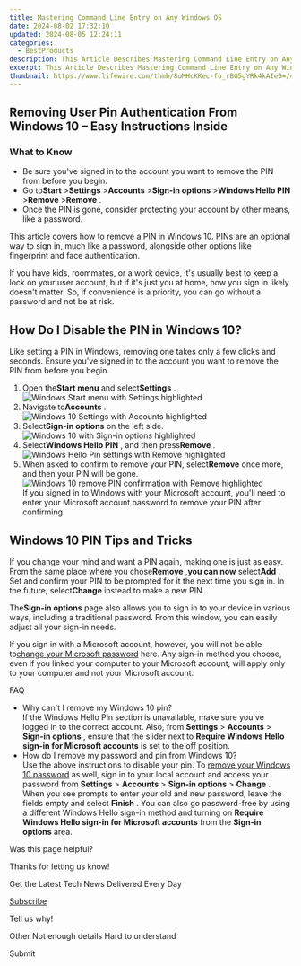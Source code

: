 ```yaml
---
title: Mastering Command Line Entry on Any Windows OS
date: 2024-08-02 17:32:10
updated: 2024-08-05 12:24:11
categories:
  - BestProducts
description: This Article Describes Mastering Command Line Entry on Any Windows OS
excerpt: This Article Describes Mastering Command Line Entry on Any Windows OS
thumbnail: https://www.lifewire.com/thmb/8oMHcKKec-fo_rBG5gYRk4kAIe0=/400x300/filters:no_upscale():max_bytes(150000):strip_icc():format(webp)/005_how-to-open-command-prompt-2618089-5c646b8bc9e77c00010a5064.jpg
---
```


## Removing User Pin Authentication From Windows 10 – Easy Instructions Inside
### What to Know

* Be sure you've signed in to the account you want to remove the PIN from before you begin.
* Go to**Start** \>**Settings** \>**Accounts** \>**Sign-in options** \>**Windows Hello PIN** \>**Remove** \>**Remove** .
* Once the PIN is gone, consider protecting your account by other means, like a password.

 This article covers how to remove a PIN in Windows 10\. PINs are an optional way to sign in, much like a password, alongside other options like fingerprint and face authentication.

 If you have kids, roommates, or a work device, it's usually best to keep a lock on your user account, but if it's just you at home, how you sign in likely doesn't matter. So, if convenience is a priority, you can go without a password and not be at risk.

## How Do I Disable the PIN in Windows 10?

 Like setting a PIN in Windows, removing one takes only a few clicks and seconds. Ensure you've signed in to the account you want to remove the PIN from before you begin.

1. Open the**Start menu** and select**Settings** .  
![Windows Start menu with Settings highlighted](https://www.lifewire.com/thmb/Xh323qeKgfTT7cDK7p2Ui2ux_Ag=/1500x0/filters:no_upscale():max_bytes(150000):strip_icc():format(webp)/Settings-b9a2a9d31e8548659b1219cae32012ae.jpg)
2. Navigate to**Accounts** .  
![Windows 10 Settings with Accounts highlighted](https://www.lifewire.com/thmb/vpsWFRAd7gB_e4Zkj-FgqKx7KBw=/1500x0/filters:no_upscale():max_bytes(150000):strip_icc():format(webp)/Accounts-511820ef10754bcbaca751b5eb70fec4.jpg)
3. Select**Sign-in options** on the left side.  
![Windows 10 with Sign-in options highlighted](https://www.lifewire.com/thmb/jDsnWitS8GNFUdRNA0osEGYtesI=/1500x0/filters:no_upscale():max_bytes(150000):strip_icc():format(webp)/Sign-inoptions-2f83a29036b64d6593277d28ed806539.jpg)
4. Select**Windows Hello PIN** , and then press**Remove** .  
![Windows Hello Pin settings with Remove highlighted](https://www.lifewire.com/thmb/KHHk-iH0M4X5ZC54CXHzsFVBWSw=/1500x0/filters:no_upscale():max_bytes(150000):strip_icc():format(webp)/Remove-3cfbe86970974b50b3d81675d133fb41.jpg)
5. When asked to confirm to remove your PIN, select**Remove** once more, and then your PIN will be gone.  
![Windows 10 remove PIN confirmation with Remove highlighted](https://www.lifewire.com/thmb/peU3MzjEzUzSP4Xgj8-CByqsmso=/1500x0/filters:no_upscale():max_bytes(150000):strip_icc():format(webp)/Removetoconfirm-453f94caf8cc4385ad2cc8ccb73f0762.jpg)  
 If you signed in to Windows with your Microsoft account, you'll need to enter your Microsoft account password to remove your PIN after confirming.

## Windows 10 PIN Tips and Tricks

 If you change your mind and want a PIN again, making one is just as easy. From the same place where you chose**Remove** ,**you can now** select**Add** . Set and confirm your PIN to be prompted for it the next time you sign in. In the future, select**Change** instead to make a new PIN.

 The**Sign-in options** page also allows you to sign in to your device in various ways, including a traditional password. From this window, you can easily adjust all your sign-in needs.

 If you sign in with a Microsoft account, however, you will not be able to[change your Microsoft password](https://www.lifewire.com/how-to-reset-your-microsoft-account-password-2624953) here. Any sign-in method you choose, even if you linked your computer to your Microsoft account, will apply only to your computer and not your Microsoft account.

 FAQ

* Why can't I remove my Windows 10 pin?  
 If the Windows Hello Pin section is unavailable, make sure you've logged in to the correct account. Also, from **Settings** \> **Accounts** \> **Sign-in options** , ensure that the slider next to   **Require Windows Hello sign-in for Microsoft accounts** is set to the off position.
* How do I remove my password and pin from Windows 10?  
 Use the above instructions to disable your pin. To [remove your Windows 10 password](https://www.lifewire.com/how-to-remove-windows-password-2626083) as well, sign in to your local account and access your password from **Settings** \> **Accounts** \> **Sign-in options** \> **Change** . When you see prompts to enter your old and new password, leave the fields empty and select **Finish** . You can also go password-free by using a different Windows Hello sign-in method and turning on   **Require Windows Hello sign-in for Microsoft accounts**  from the **Sign-in options** area.

Was this page helpful?

Thanks for letting us know!

 Get the Latest Tech News Delivered Every Day

[Subscribe](https://www.lifewire.com/#)

Tell us why!

 Other  Not enough details  Hard to understand

 Submit

<ins class="adsbygoogle"
     style="display:block"
     data-ad-format="autorelaxed"
     data-ad-client="ca-pub-7571918770474297"
     data-ad-slot="1223367746"></ins>



<ins class="adsbygoogle"
     style="display:block"
     data-ad-client="ca-pub-7571918770474297"
     data-ad-slot="8358498916"
     data-ad-format="auto"
     data-full-width-responsive="true"></ins>
